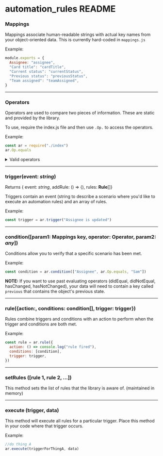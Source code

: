 # automation_rules README

### Mappings

Mappings associate human-readable strings with actual key names from your object-oriented data. This is currently hard-coded in `mappings.js`

Example:

```javascript
module.exports = {
  Assignee: "assignee",
  "Card title": "cardTitle",
  "Current status": "currentStatus",
  "Previous status": "previousStatus",
  "Team assigned": "teamAssigned",
}
```

<hr>

### Operators

Operators are used to compare two pieces of information. These are static and provided by the library.

To use, require the index.js file and then use `.Op.` to access the operators.

Example:

```javascript
const ar = require("./index")
ar.Op.equals
```

<details>
<summary>Valid operators</summary>
<ul>
<li>equals</li>
<li>doesNotEqual</li>
<li>didEqual</li>
<li>didNotEqual</li>
<li>doesInclude</li>
<li>doesNotInclude</li>
<li>hasChanged</li>
<li>hasNotChanged</li>
<li>isGreatherThan</li>
<li>isGreatherThanOrEqualTo</li>
<li>isLessThan</li>
<li>isLessThanOrEqualTo</li>
<li>isFalsy</li>
<li>isTruthy</li>
</ul>
</details>

<hr>

### trigger(event: _string_)

Returns { event: _string_, addRule: () => {), rules: **Rule**[]}

Triggers contain an event (string to describe a scenario where you'd like to execute an automation rules) and an array of rules.

Example:

```javascript
const trigger = ar.trigger("Assignee is updated")
```

<hr>

### condition([param1: **Mappings** key, operator: **Operator**, param2: _any_])

Conditions allow you to verify that a specific scenario has been met.

Example:

```javascript
const condition = ar.condition(["Assignee", ar.Op.equals, "Sam"])
```

**NOTE:** If you want to use past evaluating operators (didEqual, didNotEqual, hasChanged, hasNotChanged), your data will need to contain a key called `previous` that contains the object's previous state.

<hr>

### rule({action:, conditions: **condition**[], trigger: **trigger**})

Rules combine triggers and conditions with an action to perform when the trigger and conditions are both met.

Example:

```javascript
const rule = ar.rule({
  action: () => console.log("rule fired"),
  conditions: [condition],
  trigger: trigger,
})
```

<hr>

### setRules ([rule 1, rule 2, ...])

This method sets the list of rules that the library is aware of. (maintained in memory)

<hr>

### execute (trigger, data)

This method will execute all rules for a particular trigger. Place this method in your code where that trigger occurs.

Example:

```javascript
//do thing A
ar.execute(triggerForThingA, data)
```
